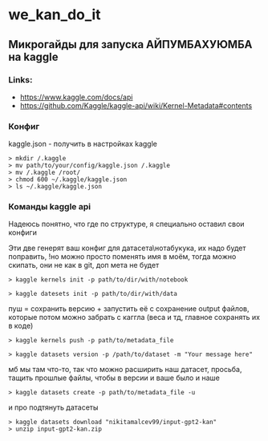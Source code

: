 # we_kan_do_it

## Микрогайды для запуска АЙПУМБАХУЮМБА на kaggle
### Links:
- https://www.kaggle.com/docs/api
- https://github.com/Kaggle/kaggle-api/wiki/Kernel-Metadata#contents
### Конфиг    
kaggle.json - получить в настройках kaggle

```console  
> mkdir /.kaggle
> mv path/to/your/config/kaggle.json /.kaggle
> mv /.kaggle /root/
> chmod 600 ~/.kaggle/kaggle.json
> ls ~/.kaggle/kaggle.json
```    
### Команды kaggle api  

Надеюсь понятно, что где по структуре, я специально оставил свои конфиги

Эти две генерят ваш конфиг для датасета\нотабукука, их надо будет поправить,
!но можно просто поменять имя в моём, тогда можно скипать, они не как в git, доп мета не будет

```console
> kaggle kernels init -p path/to/dir/with/notebook
```   

```console    
> kaggle datesets init -p path/to/dir/with/data
```   

пуш = сохранить версию + запустить её с сохранение output файлов, которые потом можно забрать с каггла (веса и тд, главное сохранять их в коде)

```console    
> kaggle kernels push -p path/to/metadata_file
```    
```console    
> kaggle datasets version -p /path/to/dataset -m "Your message here"
```    

мб мы там что-то, так что можно расширить наш датасет, просьба, тащить прошлые файлы, чтобы в версии и ваше 
было и наше

```console    
> kaggle datasets create -p path/to/metadata_file -u
```    


и про подтянуть датасеты
```console
> kaggle datasets download "nikitamalcev99/input-gpt2-kan"
> unzip input-gpt2-kan.zip
```
